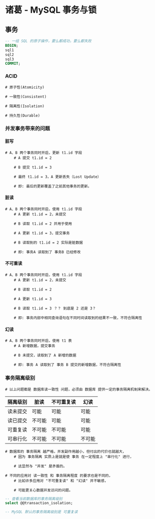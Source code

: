 # 诸葛 - MySQL 事务与锁

## 事务

```sql
-- 一组 SQL 的原子操作，要么都成功，要么都失败
BEGIN;
sql1
sql2
sql3
COMMIT;
```

### ACID

```shell
# 原子性(Atomicity)

# 一致性(Consistent)

# 隔离性(Isolation)

# 持久性(Durable)
```

### 并发事务带来的问题

#### 脏写

```shell
# A、B 两个事务同时开启，更新 t1.id 字段
	# A 提交 t1.id = 2
	
	# B 提交 t1.id = 3
	
	# 最终 t1.id = 3，A 更新丢失（Lost Update）
	
	# 即: 最后的更新覆盖了之前其他事务的更新。
```

#### 脏读

```shell
# A、B 两个事务同时开启，使用 t1.id 字段
	# A 更新 t1.id = 2，未提交
	
	# B 读取 t1.id = 2 并用于使用
	
	# A 更新 t1.id = 3，提交事务
	
	# B 读取到的 t1.id = 2 实际是脏数据
	
	# 即: 事务A 读取到了 事务B 已经修改
```

#### 不可重读

```shell
# A、B 两个事务同时开启，使用 t1.id 字段
	# A 更新 t1.id = 2，未提交 
	
	# B 读取 t1.id = 2
	
	# A 更新 t1.id = 3
	
	# B 读取 t1.id = 3 ？？ 到底是 2 还是 3？
	
	# 即: 事务内部中相同查询语句在不同时间读取到的结果不一致，不符合隔离性
```

#### 幻读

```shell
# A、B 两个事务同时开启，使用 t1 表
	# A 新增数据，提交事务
	
	# B 未提交，读取到了 A 新增的数据
	
	# 即: 事务 A 读取到了 事务 B 提交的新增数据，不符合隔离性
```

### 事务隔离级别

```shell
# 以上问题都是 数据库读一致性 问题，必须由 数据库 提供一定的事务隔离机制来解决。
```

| 隔离级别 | 脏读   | 不可重复读 | 幻读   |
| -------- | ------ | ---------- | ------ |
| 读未提交 | 可能   | 可能       | 可能   |
| 读已提交 | 不可能 | 可能       | 可能   |
| 可重复读 | 不可能 | 不可能     | 可能   |
| 可串行化 | 不可能 | 不可能     | 不可能 |

```shell
# 数据库的 事务隔离 越严格，并发副作用越小，但付出的代价也就越大，
	# 因为 事务隔离 实质上是就是使 事务 在一定程度上 "串行化" 进行，
	
	# 这显然与 "并发" 是矛盾的。
	
# 不同的应用对 读一致性 和 事务隔离程度 的要求也是不同的，
	# 比如许多应用对 "不可重复读" 和 "幻读" 并不敏感，
	
	# 可能更关心数据并发访问的问题。
```

```sql
-- 查看当前数据库的事务隔离级别
select @@transaction_isolation;

-- MySQL 默认的事务隔离级别是 可重复读
```

